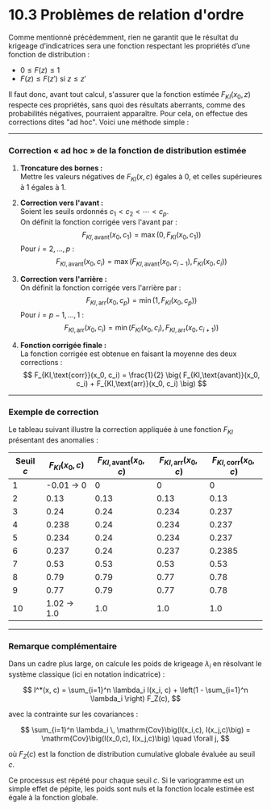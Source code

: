 # 10.3 Problèmes de relation d'ordre

Comme mentionné précédemment, rien ne garantit que le résultat du krigeage d’indicatrices sera une fonction respectant les propriétés d’une fonction de distribution :

- $0 \leq F(z) \leq 1$
- $F(z) \leq F(z')$ si $z \leq z'$

Il faut donc, avant tout calcul, s'assurer que la fonction estimée $F_{KI}(x_0, z)$ respecte ces propriétés, sans quoi des résultats aberrants, comme des probabilités négatives, pourraient apparaître. Pour cela, on effectue des corrections dites "ad hoc". Voici une méthode simple :

---

### Correction « ad hoc » de la fonction de distribution estimée

1. **Troncature des bornes :**  
   Mettre les valeurs négatives de $F_{KI}(x, c)$ égales à 0, et celles supérieures à 1 égales à 1.

2. **Correction vers l'avant :**  
   Soient les seuils ordonnés $c_1 < c_2 < \cdots < c_p$.  
   On définit la fonction corrigée vers l'avant par :  
   $$
   F_{KI,\text{avant}}(x_0, c_1) = \max(0, F_{KI}(x_0, c_1))
   $$
   Pour $i = 2, \ldots, p$ :  
   $$
   F_{KI,\text{avant}}(x_0, c_i) = \max\big(F_{KI,\text{avant}}(x_0, c_{i-1}), F_{KI}(x_0, c_i)\big)
   $$

3. **Correction vers l'arrière :**  
   On définit la fonction corrigée vers l'arrière par :  
   $$
   F_{KI,\text{arr}}(x_0, c_p) = \min(1, F_{KI}(x_0, c_p))
   $$
   Pour $i = p-1, \ldots, 1$ :  
   $$
   F_{KI,\text{arr}}(x_0, c_i) = \min\big(F_{KI}(x_0, c_i), F_{KI,\text{arr}}(x_0, c_{i+1})\big)
   $$

4. **Fonction corrigée finale :**  
   La fonction corrigée est obtenue en faisant la moyenne des deux corrections :  
   $$
   F_{KI,\text{corr}}(x_0, c_i) = \frac{1}{2} \big( F_{KI,\text{avant}}(x_0, c_i) + F_{KI,\text{arr}}(x_0, c_i) \big)
   $$

---

### Exemple de correction

Le tableau suivant illustre la correction appliquée à une fonction $F_{KI}$ présentant des anomalies :

| Seuil $c$ | $F_{KI}(x_0,c)$ | $F_{KI,\text{avant}}(x_0,c)$ | $F_{KI,\text{arr}}(x_0,c)$ | $F_{KI,\text{corr}}(x_0,c)$ |
|--------------|----------------------|---------------------------------|-------------------------------|-------------------------------|
| 1            | -0.01 → 0            | 0                               | 0                             | 0                             |
| 2            | 0.13                 | 0.13                            | 0.13                          | 0.13                          |
| 3            | 0.24                 | 0.24                            | 0.234                         | 0.237                         |
| 4            | 0.238                | 0.24                            | 0.234                         | 0.237                         |
| 5            | 0.234                | 0.24                            | 0.234                         | 0.237                         |
| 6            | 0.237                | 0.24                            | 0.237                         | 0.2385                        |
| 7            | 0.53                 | 0.53                            | 0.53                          | 0.53                          |
| 8            | 0.79                 | 0.79                            | 0.77                          | 0.78                          |
| 9            | 0.77                 | 0.79                            | 0.77                          | 0.78                          |
| 10           | 1.02 → 1.0           | 1.0                             | 1.0                           | 1.0                           |

---

### Remarque complémentaire

Dans un cadre plus large, on calcule les poids de krigeage $\lambda_i$ en résolvant le système classique (ici en notation indicatrice) :

$$
I^*(x, c) = \sum_{i=1}^n \lambda_i I(x_i, c) + \left(1 - \sum_{i=1}^n \lambda_i \right) F_Z(c),
$$

avec la contrainte sur les covariances :

$$
\sum_{i=1}^n \lambda_i \, \mathrm{Cov}\big(I(x_i,c), I(x_j,c)\big) = \mathrm{Cov}\big(I(x_0,c), I(x_j,c)\big) \quad \forall j,
$$

où $F_Z(c)$ est la fonction de distribution cumulative globale évaluée au seuil $c$.

Ce processus est répété pour chaque seuil $c$. Si le variogramme est un simple effet de pépite, les poids sont nuls et la fonction locale estimée est égale à la fonction globale.


